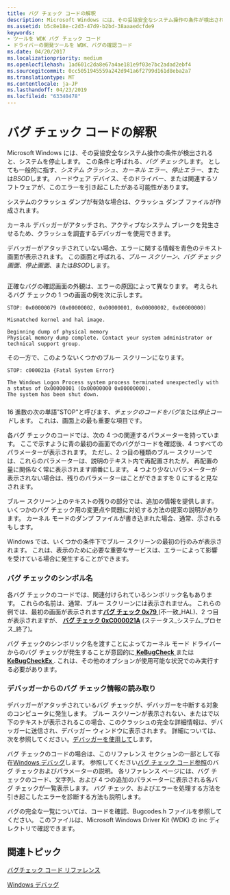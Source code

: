 ```yaml
---
title: バグ チェック コードの解釈
description: Microsoft Windows には、その妥協安全なシステム操作の条件が検出されると、システムを停止します。
ms.assetid: b5c8e18e-c2d3-47d9-b2bd-38aaaedcfde9
keywords:
- ツールを WDK バグ チェック コード
- ドライバーの開発ツールを WDK、バグの確認コード
ms.date: 04/20/2017
ms.localizationpriority: medium
ms.openlocfilehash: 1ad601c2da8e67a4ae181e9f03e7bc2adad2ebf4
ms.sourcegitcommit: 0cc5051945559a242d941a6f2799d161d8eba2a7
ms.translationtype: MT
ms.contentlocale: ja-JP
ms.lasthandoff: 04/23/2019
ms.locfileid: "63340478"
---
```

# <a name="interpreting-a-bug-check-code"></a>バグ チェック コードの解釈


Microsoft Windows には、その妥協安全なシステム操作の条件が検出されると、システムを停止します。 この条件と呼ばれる、*バグ チェック*します。 としても一般的に指す、*システム クラッシュ*、*カーネル エラー*、*停止エラー*、または*BSOD*します。 ハードウェア デバイス、そのドライバー、または関連するソフトウェアが、このエラーを引き起こしたがある可能性があります。

システムのクラッシュ ダンプが有効な場合は、クラッシュ ダンプ ファイルが作成されます。

カーネル デバッガーがアタッチされ、アクティブなシステム ブレークを発生させるため、クラッシュを調査するデバッガーを使用できます。

デバッガーがアタッチされていない場合、エラーに関する情報を青色のテキスト画面が表示されます。 この画面と呼ばれる、*ブルー スクリーン*、*バグ チェック画面*、*停止画面*、または*BSOD*します。

## <span id="ddk_interpreting_bug_check_codes_tools"></span><span id="DDK_INTERPRETING_BUG_CHECK_CODES_TOOLS"></span>


正確なバグの確認画面の外観は、エラーの原因によって異なります。 考えられるバグ チェックの 1 つの画面の例を次に示します。

```
STOP: 0x00000079 (0x00000002, 0x00000001, 0x00000002, 0x00000000)

Mismatched kernel and hal image.

Beginning dump of physical memory
Physical memory dump complete. Contact your system administrator or
technical support group.
```

その一方で、このようないくつかのブルー スクリーンになります。

```
STOP: c000021a {Fatal System Error}

The Windows Logon Process system process terminated unexpectedly with
a status of 0x00000001 (0x00000000 0x00000000).
The system has been shut down.
```

### <span id="ddk_blue_screen_data_tools"></span><span id="DDK_BLUE_SCREEN_DATA_TOOLS"></span>

16 進数の次の単語"STOP"と呼びます、*チェックのコードをバグ*または*停止コード*します。 これは、画面上の最も重要な項目です。

各バグ チェックのコードでは、次の 4 つの関連するパラメーターを持っています。 ここで示すように青の最初の画面でのバグがコードを確認後、4 つすべてのパラメーターが表示されます。 ただし、2 つ目の種類のブルー スクリーンでは、これらのパラメーターは、説明のテキスト内で再配置されたが。 再配置の量に関係なく常に表示されます順番にします。 4 つより少ないパラメーターが表示されない場合は、残りのパラメーターはことができますを 0 にすると見なされます。

ブルー スクリーン上のテキストの残りの部分では、追加の情報を提供します。 いくつかのバグ チェック用の変更点や問題に対処する方法の提案の説明があります。 カーネル モードのダンプ ファイルが書き込まれた場合、通常、示されるもします。

Windows では、いくつかの条件下でブルー スクリーンの最初の行のみが表示されます。 これは、表示のために必要な重要なサービスは、エラーによって影響を受けている場合に発生することができます。

### <a name="span-idbugchecksymbolicnamesspanspan-idbugchecksymbolicnamesspanbug-check-symbolic-names"></a><span id="bug_check_symbolic_names"></span><span id="BUG_CHECK_SYMBOLIC_NAMES"></span>バグ チェックのシンボル名

各バグ チェックのコードでは、関連付けられているシンボリック名もあります。 これらの名前は、通常、ブルー スクリーンには表示されません。 これらの例では、最初の画面が表示されます[**バグ チェック 0x79** ](https://msdn.microsoft.com/library/windows/hardware/ff559209) (不一致\_HAL)、2 つ目が表示されますが、 [**バグ チェック 0xC000021A**](https://msdn.microsoft.com/library/windows/hardware/ff560177) (ステータス\_システム\_プロセス\_終了)。

バグ チェックのシンボリック名を渡すことによってカーネル モード ドライバーからのバグ チェックが発生することが意図的に[ **KeBugCheck** ](https://msdn.microsoft.com/library/windows/hardware/ff551948)または[ **KeBugCheckEx** ](https://msdn.microsoft.com/library/windows/hardware/ff551961). これは、その他のオプションが使用可能な状況でのみ実行する必要があります。

### <a name="span-idreadingbugcheckinformationfromthedebuggerspanspan-idreadingbugcheckinformationfromthedebuggerspanreading-bug-check-information-from-the-debugger"></a><span id="reading_bug_check_information_from_the_debugger"></span><span id="READING_BUG_CHECK_INFORMATION_FROM_THE_DEBUGGER"></span>デバッガーからのバグ チェック情報の読み取り

デバッガーがアタッチされているバグ チェックが、デバッガーを中断する対象のコンピュータに発生します。 ブルー スクリーンが表示されない、またはで以下のテキストが表示されるこの場合、このクラッシュの完全な詳細情報は、デバッガーに送信され、デバッガー ウィンドウに表示されます。 詳細については、次を参照してください。[デバッガーを使用して](using-a-debugger.md)します。

バグ チェックのコードの場合は、このリファレンス セクションの一部として存在[Windows デバッグ](https://msdn.microsoft.com/library/windows/hardware/ff551063)します。 参照してください[バグ チェック コード参照](https://msdn.microsoft.com/library/windows/hardware/hh994433)のバグ チェックおよびパラメーターの説明。 各リファレンス ページには、バグ チェックのコード、文字列、および 4 つの追加のパラメーターに表示される各バグ チェックが一覧表示します。 バグ チェック、およびエラーを処理する方法を引き起こしたエラーを診断する方法も説明します。

バグの完全な一覧については、コードを確認、Bugcodes.h ファイルを参照してください。 このファイルは、Microsoft Windows Driver Kit (WDK) の inc ディレクトリで確認できます。

## <a name="span-idrelatedtopicsspanrelated-topics"></a><span id="related_topics"></span>関連トピック


[バグチェック コード リファレンス](https://msdn.microsoft.com/library/windows/hardware/hh994433)

[Windows デバッグ](https://msdn.microsoft.com/library/windows/hardware/ff551063)

 

 






